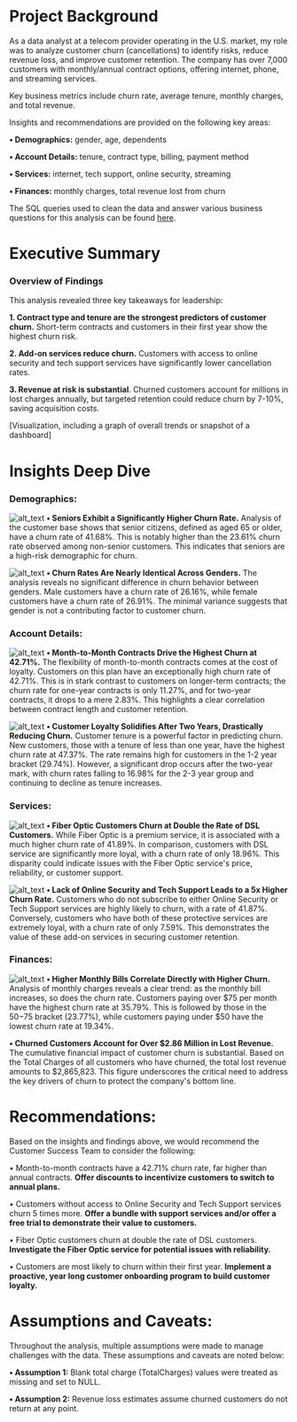# Project Background
As a data analyst at a telecom provider operating in the U.S. market, my role was to analyze customer churn (cancellations) to identify risks, reduce revenue loss, and improve customer retention. The company has over 7,000 customers with monthly/annual contract options, offering internet, phone, and streaming services. 

Key business metrics include churn rate, average tenure, monthly charges, and total revenue.

Insights and recommendations are provided on the following key areas:

**• Demographics:** gender, age, dependents

**• Account Details:** tenure, contract type, billing, payment method

**• Services:** internet, tech support, online security, streaming

**• Finances:** monthly charges, total revenue lost from churn

The SQL queries used to clean the data and answer various business questions for this analysis can be found [here](https://github.com/jackieclayton1/customer-churn-analysis/blob/main/churn_sql_queries).

# Executive Summary
### Overview of Findings

This analysis revealed three key takeaways for leadership:

**1. Contract type and tenure are the strongest predictors of customer churn.** Short-term contracts and customers in their first year show the highest churn risk.

**2. Add-on services reduce churn.** Customers with access to online security and tech support services have significantly lower cancellation rates.

**3. Revenue at risk is substantial**. Churned customers account for millions in lost charges annually, but targeted retention could reduce churn by 7-10%, saving acquisition costs.

[Visualization, including a graph of overall trends or snapshot of a dashboard]

# Insights Deep Dive
### Demographics:
![alt_text](images/Screenshot%202025-10-28%20211133.png)
**• Seniors Exhibit a Significantly Higher Churn Rate.** Analysis of the customer base shows that senior citizens, defined as aged 65 or older, have a churn rate of 41.68%. This is notably higher than the 23.61% churn rate observed among non-senior customers. This indicates that seniors are a high-risk demographic for churn.

![alt_text](images/Screenshot%202025-10-29%20221640.png)
**• Churn Rates Are Nearly Identical Across Genders.** The analysis reveals no significant difference in churn behavior between genders. Male customers have a churn rate of 26.16%, while female customers have a churn rate of 26.91%. The minimal variance suggests that gender is not a contributing factor to customer churn.

### Account Details:
![alt_text](images/Screenshot%202025-10-29%20213557.png)
**• Month-to-Month Contracts Drive the Highest Churn at 42.71%.** The flexibility of month-to-month contracts comes at the cost of loyalty. Customers on this plan have an exceptionally high churn rate of 42.71%. This is in stark contrast to customers on longer-term contracts; the churn rate for one-year contracts is only 11.27%, and for two-year contracts, it drops to a mere 2.83%. This highlights a clear correlation between contract length and customer retention.

![alt_text](images/Screenshot%202025-10-29%20213532.png)
**• Customer Loyalty Solidifies After Two Years, Drastically Reducing Churn.** Customer tenure is a powerful factor in predicting churn. New customers, those with a tenure of less than one year, have the highest churn rate at 47.37%. The rate remains high for customers in the 1-2 year bracket (29.74%). However, a significant drop occurs after the two-year mark, with churn rates falling to 16.98% for the 2-3 year group and continuing to decline as tenure increases.

### Services:
![alt_text](images/Screenshot%202025-10-29%20221651.png)
**• Fiber Optic Customers Churn at Double the Rate of DSL Customers.** While Fiber Optic is a premium service, it is associated with a much higher churn rate of 41.89%. In comparison, customers with DSL service are significantly more loyal, with a churn rate of only 18.96%. This disparity could indicate issues with the Fiber Optic service's price, reliability, or customer support.

![alt_text](images/Screenshot%202025-10-29%20213445.png)
**• Lack of Online Security and Tech Support Leads to a 5x Higher Churn Rate.** Customers who do not subscribe to either Online Security or Tech Support services are highly likely to churn, with a rate of 41.87%. Conversely, customers who have both of these protective services are extremely loyal, with a churn rate of only 7.59%. This demonstrates the value of these add-on services in securing customer retention.

### Finances:
![alt_text](images/Screenshot%202025-10-29%20213618.png)
**• Higher Monthly Bills Correlate Directly with Higher Churn.** Analysis of monthly charges reveals a clear trend: as the monthly bill increases, so does the churn rate. Customers paying over $75 per month have the highest churn rate at 35.79%. This is followed by those in the $50-$75 bracket (23.77%), while customers paying under $50 have the lowest churn rate at 19.34%.

**• Churned Customers Account for Over $2.86 Million in Lost Revenue.** The cumulative financial impact of customer churn is substantial. Based on the Total Charges of all customers who have churned, the total lost revenue amounts to $2,865,823. This figure underscores the critical need to address the key drivers of churn to protect the company's bottom line.

# Recommendations:
Based on the insights and findings above, we would recommend the Customer Success Team to consider the following:

• Month-to-month contracts have a 42.71% churn rate, far higher than annual contracts. **Offer discounts to incentivize customers to switch to annual plans.**

• Customers without access to Online Security and Tech Support services churn 5 times more. **Offer a bundle with support services and/or offer a free trial to demonstrate their value to customers.**

• Fiber Optic customers churn at double the rate of DSL customers. **Investigate the Fiber Optic service for potential issues with reliability.**

• Customers are most likely to churn within their first year. **Implement a proactive, year long customer onboarding program to build customer loyalty.**

# Assumptions and Caveats:
Throughout the analysis, multiple assumptions were made to manage challenges with the data. These assumptions and caveats are noted below:

**• Assumption 1:** Blank total charge (TotalCharges) values were treated as missing and set to NULL.

**• Assumption 2:** Revenue loss estimates assume churned customers do not return at any point.
